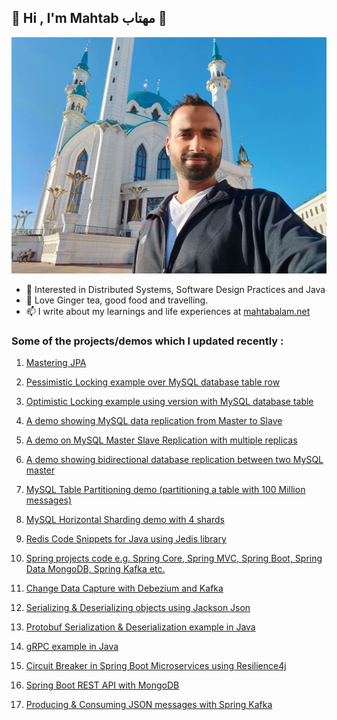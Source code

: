 ## 👋 Hi , I'm Mahtab مهتاب 👋

![](https://github.com/eMahtab/eMahtab/blob/main/profile.jpg)

- 👀 Interested in Distributed Systems, Software Design Practices and Java
- 💞️ Love Ginger tea, good food and travelling.
- 📫 I write about my learnings and life experiences at <a href="https://www.mahtabalam.net" target="blank">mahtabalam.net</a>

### Some of the projects/demos which I updated recently :

1. [Mastering JPA](https://github.com/eMahtab/mastering-jpa)

2. [Pessimistic Locking example over MySQL database table row](https://github.com/eMahtab/pessimistic-locking)

3. [Optimistic Locking example using version with MySQL database table](https://github.com/eMahtab/optimistic-locking)

4. [A demo showing MySQL data replication from Master to Slave](https://github.com/eMahtab/mysql-master-slave-replication)

5. [A demo on MySQL Master Slave Replication with multiple replicas](https://github.com/eMahtab/mysql-master-slave-replication-with-multiple-replicas)

6. [A demo showing bidirectional database replication between two MySQL master](https://github.com/eMahtab/mysql-master-master-replication)

7. [MySQL Table Partitioning demo (partitioning a table with 100 Million messages)](https://github.com/eMahtab/mysql-table-partitioning)

8. [MySQL Horizontal Sharding demo with 4 shards](https://github.com/eMahtab/mysql-horizontal-sharding-demo)

9. [Redis Code Snippets for Java using Jedis library](https://github.com/eMahtab/redis-example-with-jedis)

10. [Spring projects code e.g. Spring Core, Spring MVC, Spring Boot, Spring Data MongoDB, Spring Kafka etc.](https://github.com/eMahtab/spring-projects)

11. [Change Data Capture with Debezium and Kafka](https://github.com/eMahtab/cdc-with-debezium-and-kafka)

12. [Serializing & Deserializing objects using Jackson Json](https://github.com/eMahtab/java-projects/tree/master/jackson-json-serialization)

13. [Protobuf Serialization & Deserialization example in Java](https://github.com/eMahtab/java-projects/tree/master/protobuf-example)

14. [gRPC example in Java](https://github.com/eMahtab/java-projects/tree/master/simple-grpc-example)

15. [Circuit Breaker in Spring Boot Microservices using Resilience4j](https://github.com/eMahtab/spring-projects/tree/main/spring-boot/circuit-breaker-example)

16. [Spring Boot REST API with MongoDB](https://github.com/eMahtab/spring-projects/tree/main/spring-boot/rest-api-mongodb)

17. [Producing & Consuming JSON messages with Spring Kafka](https://github.com/eMahtab/spring-projects/tree/main/spring-kafka/spring-kafka-json)

<!---
eMahtab/eMahtab is a ✨ special ✨ repository because its `README.md` (this file) appears on your GitHub profile.
You can click the Preview link to take a look at your changes.
--->
